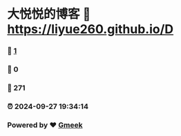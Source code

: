 # 大悦悦的博客 :link: https://liyue260.github.io/D 
### :page_facing_up: [1](https://liyue260.github.io/D/tag.html) 
### :speech_balloon: 0 
### :hibiscus: 271 
### :alarm_clock: 2024-09-27 19:34:14 
### Powered by :heart: [Gmeek](https://github.com/Meekdai/Gmeek)
